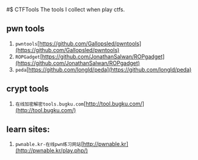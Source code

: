 #$ CTFTools
The tools I collect when play ctfs.

## pwn tools
1. `pwntools`[https://github.com/Gallopsled/pwntools](https://github.com/Gallopsled/pwntools)
2. `ROPGadget`[https://github.com/JonathanSalwan/ROPgadget](https://github.com/JonathanSalwan/ROPgadget)
3. `peda`[https://github.com/longld/peda](https://github.com/longld/peda)

## crypt tools
1. `在线加密解密tools.bugku.com`[http://tool.bugku.com/](http://tool.bugku.com/)

## learn sites:
1. `pwnable.kr-在线pwn练习网站`[http://pwnable.kr](http://pwnable.kr/play.php/)
